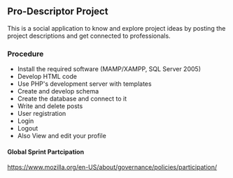 

## Pro-Descriptor Project
 This is a social application to know and explore project ideas by posting the project descriptions and get connected to professionals.

### Procedure 
* Install the required software (MAMP/XAMPP, SQL Server 2005)
* Develop HTML code 
* Use PHP's development server with templates
 * Create and develop schema 
 * Create the database and connect to it
* Write and delete posts
* User registration
* Login
* Logout
* Also View and edit your profile

#### Global Sprint Partcipation
https://www.mozilla.org/en-US/about/governance/policies/participation/
